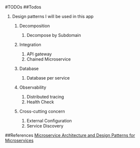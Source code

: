 #TODOs
##Todos

1. Design patterns I will be used in this app
   1. Decomposition
      1. Decompose by Subdomain
      
   2. Integration
      1. API gateway
      2. Chained Microservice
   3. Database
      1. Database per service
   4. Observability
      1. Distributed tracing
      2. Health Check
   5. Cross-cutting concern
      1. External Configuration
      2. Service Discovery

##References
[Microservice Architecture and Design Patterns for Microservices](https://medium.com/@madhukaudantha/microservice-architecture-and-design-patterns-for-microservices-e0e5013fd58a)
